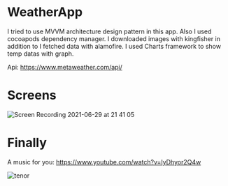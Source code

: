 # WeatherApp

I tried to use MVVM architecture design pattern in this app.
Also I used cocoapods dependency manager. 
I downloaded images with kingfisher in addition to I fetched data with alamofire.
I used Charts framework to show temp datas with graph.

Api: https://www.metaweather.com/api/

# Screens 

![Screen Recording 2021-06-29 at 21 41 05](https://user-images.githubusercontent.com/35069032/123850752-0ec7f400-d923-11eb-98da-33ebb4a81ff3.gif)

# Finally

A music for you: https://www.youtube.com/watch?v=IyDhyor2Q4w

![tenor](https://user-images.githubusercontent.com/35069032/123004024-bd68b380-d3bc-11eb-91f9-c0521032d7cb.gif)
